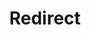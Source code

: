 ﻿---
layout: src/layouts/Redirect.astro
title: Redirect
redirect: https://octopus.com/docs/octopus-rest-api/tentacle.exe-command-line/deregister-from
pubDate:  2023-01-01
navSearch: false
navSitemap: false
navMenu: false
---
